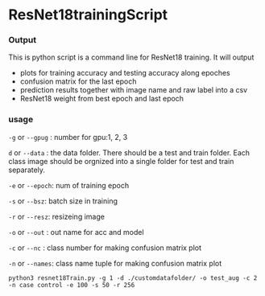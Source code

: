 # ResNet18trainingScript

### Output
This is python script is a command line for ResNet18 training. It will output 
- plots for training accuracy and testing accuracy along epoches
- confusion matrix for the last epoch
- prediction results together with image name and raw label into a csv
- ResNet18 weight from best epoch and last epoch

### usage
`-g` or `--gpug` : number for gpu:1, 2, 3

`d`  or `--data` : the data folder. There should be a test and train folder. Each class image should be orgnized into a single folder for test and train separately.

`-e` or `--epoch`: num of training epoch

`-s` or `--bsz`: batch size in training

`-r` or `--resz`: resizeing image

`-o` or `--out` : out name for acc and model

`-c` or `--nc` : class number for making confusion matrix plot

`-n` or `--names`: class name tuple for making confusion matrix plot


```
python3 resnet18Train.py -g 1 -d ./customdatafolder/ -o test_aug -c 2 -n case control -e 100 -s 50 -r 256

```

